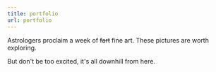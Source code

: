 ```yaml
---
title: portfolio
url: portfolio
---
```


Astrologers proclaim a week of ~~fart~~ fine art. These pictures are worth exploring.

But don't be too excited, it's all downhill from here.
